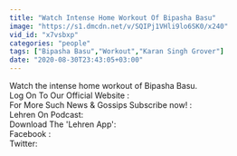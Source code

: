 ```yaml
---
title: "Watch Intense Home Workout Of Bipasha Basu"
image: "https://s1.dmcdn.net/v/SQIPj1VHli9lo6SK0/x240"
vid_id: "x7vsbxp"
categories: "people"
tags: ["Bipasha Basu","Workout","Karan Singh Grover"]
date: "2020-08-30T23:43:05+03:00"
---
```

Watch the intense home workout of Bipasha Basu.   <br>Log On To Our Official Website :   <br>For More Such News &amp; Gossips Subscribe now! :   <br>Lehren On Podcast:   <br>Download The 'Lehren App':   <br>Facebook :   <br>Twitter: 
